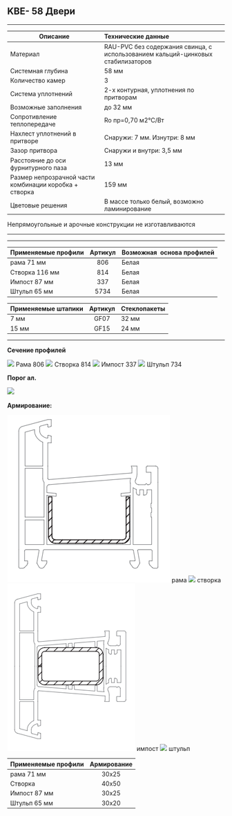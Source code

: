 ## **KBE- 58 Двери**

* * *

| Описание  |  Технические данные |
|----------------|:----------|
|  Материал | RAU-PVC без содержания свинца, с использованием кальций-цинковых стабилизаторов | 
|  Системная глубина | 58 мм | 
|  Количество камер | 3 | 
|  Система уплотнений | 2-х контурная, уплотнения по притворам | 
|  Возможные заполнения | до 32 мм | 
| Сопротивление теплопередаче | Ro пр=0,70 м2°С/Вт |
|  Нахлест уплотнений в притворе | Снаружи: 7 мм. Изнутри: 8 мм | 
|  Зазор притвора | Снаружи и внутри: 3,5 мм | 
|  Расстояние до оси фурнитурного паза | 13 мм | 
|  Размер непрозрачной части комбинации коробка + створка | 159 мм | 
| Цветовые решения | В массе только белый, возможно ламинирование | 

Непрямоугольные и арочные конструкции не изготавливаются

* * *

* * *

| Применяемые профили | Артикул | Возможная  основа профилей |
|----------------|:---------:|:----------|
| рама 71 мм |  806  |  Белая |
| Створка 116 мм  | 814  |  Белая |
| Импост 87 мм | 337 |  Белая |
| Штульп 65 мм | 5734 |  Белая |

| Применяемые штапики | Артикул | Стеклопакеты |
|----------------|:---------:|:----------|
| 7 мм | GF07  |  32 мм |
| 15 мм | GF15 |  24 мм |

* * *

**Сечение профилей**

![](https://raw.githubusercontent.com/blackmixer/help_os/master/kveGut58dveri/media/image1.png)
Рама 806
![](https://raw.githubusercontent.com/blackmixer/help_os/master/kveGut58dveri/media/image2.png)
Створка 814
![](https://raw.githubusercontent.com/blackmixer/help_os/master/kveGut58dveri/media/image3.png)
Импост 337
![](https://raw.githubusercontent.com/blackmixer/help_os/master/kveGut58dveri/media/image4.png)
Штульп 734

**Порог ал.**

![](https://raw.githubusercontent.com/blackmixer/help_os/master/kveGut58dveri/media/image5.png)

**Армирование:**

![](https://github.com/AlexandraEgorovatmk/help_os/blob/master/kveGut58dveri/media/6.png)
рама
![](https://raw.githubusercontent.com/blackmixer/help_os/master/kveGut58dveri/media/image7.png)
створка
![](https://github.com/AlexandraEgorovatmk/help_os/blob/master/kveGut58dveri/media/100.png)
импост
![](https://raw.githubusercontent.com/blackmixer/help_os/master/kveGut58dveri/media/image9.png)
штульп

| Применяемые профили | Армирование | 
|----------------|:---------:|
| рама 71 мм | 30х25 | 
| Створка | 40х50 | 
| Импост 87 мм | 30х25 | 
| Штульп 65 мм | 30x20 |
